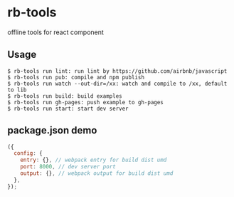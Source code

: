 # rb-tools

offline tools for react component

## Usage

```
$ rb-tools run lint: run lint by https://github.com/airbnb/javascript
$ rb-tools run pub: compile and npm publish
$ rb-tools run watch --out-dir=/xx: watch and compile to /xx, default to lib
$ rb-tools run build: build examples
$ rb-tools run gh-pages: push example to gh-pages
$ rb-tools run start: start dev server
```

## package.json demo

```js
({
  config: {
    entry: {}, // webpack entry for build dist umd
    port: 8000, // dev server port
    output: {}, // webpack output for build dist umd
  },
});
```
